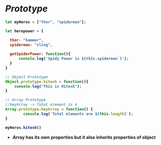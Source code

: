 # _Prototype_

<b>
  
```javascript
let myHeros = ["thor", "spiderman"];

let heropower = {

  thor: "hammer",
  spiderman: "sling",
  
  getSpiderPower: function(){
      console.log('Spidy Power is ${this.spiderman`}');
  }
}

// Object Prototype
Object.prototype.hitesh = function(){
	console.log("This is Hitesh");
}

// Array Prototype
//heyArray -> Total element is 4
Array.prototype.heyArray = function() {
		console.log(`Total elements are ${this.length}`);
}

myHeros.hitesh()

```
- Array has its own properties but it also inherits properties of object

</b>
